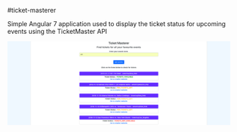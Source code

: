 #ticket-masterer

Simple Angular 7 application used to display the ticket status for upcoming events using the TicketMaster API

![Screenshot](screenshot.png)
